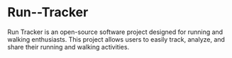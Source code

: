 # Run--Tracker
Run Tracker is an open-source software project designed for running and walking enthusiasts. This project allows users to easily track, analyze, and share their running and walking activities.
